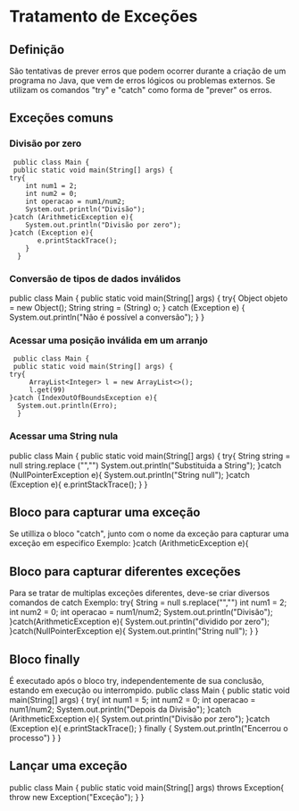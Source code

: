# Tratamento de Exceções

## Definição

 São tentativas de prever erros que podem ocorrer durante a criação de um programa no Java, que vem de erros lógicos ou problemas externos.
 Se utilizam os comandos "try" e "catch" como forma de "prever" os erros.

## Exceções comuns

### Divisão por zero

     public class Main {
     public static void main(String[] args) {
	try{
		int num1 = 2;
		int num2 = 0;
		int operacao = num1/num2;
		System.out.println("Divisão");
	}catch (ArithmeticException e){
		System.out.println("Divisão por zero");
	}catch (Exception e){
           e.printStackTrace();
        }
      }

### Conversão de tipos de dados inválidos

public class Main {
     public static void main(String[] args) {
	try{
		Object objeto = new Object();
		String string = (String) o;
	} catch (Exception e) {
		System.out.println("Não é possível a conversão"); 
	}
	}

### Acessar uma posição inválida em um arranjo

     public class Main {
     public static void main(String[] args) {
	try{
	     ArrayList<Integer> l = new ArrayList<>();
	     l.get(99)
	}catch (IndexOutOfBoundsException e){
	  System.out.println(Erro);
	  }

### Acessar uma String nula

public class Main {
      public static void main(String[] args) {
	try{
		String string = null
		string.replace ("","")
		System.out.println("Substituida a String");
	}catch (NullPointerException e){
		System.out.println("String null");
	}catch (Exception e){
           e.printStackTrace();
        }
      }

## Bloco para capturar uma exceção

 Se utilliza o bloco "catch", junto com o nome da exceção para capturar uma exceção em especifico
      Exemplo:
      }catch (ArithmeticException e){

## Bloco para capturar diferentes exceções

Para se tratar de multiplas exceções diferentes, deve-se criar diversos comandos de catch
 Exemplo:
      try{
   String = null
   s.replace("","")
  int num1 = 2;
		int num2 = 0;
		int operacao = num1/num2;
		System.out.println("Divisão");
  }catch(ArithmeticException e){
     System.out.println("dividido por zero");
  }catch(NullPointerException e){
     System.out.println("String null");
   }
  }


## Bloco finally

É executado após o bloco try, independentemente de sua conclusão, estando em execução ou interrompido.
     public class Main {
     public static void main(String[] args) {
	try{
		int num1 = 5;
		int num2 = 0;
		int operacao = num1/num2;
		System.out.println("Depois da Divisão");
	}catch (ArithmeticException e){
		System.out.println("Divisão por zero");
	}catch (Exception e){
           e.printStackTrace();
            }
	finally {
	  System.out.println("Encerrou o processo")
         	}
	}

## Lançar uma exceção

public class Main {
public static void main(String[] args)
 throws Exception{
  throw new Exception("Exceção");
  }
 }
